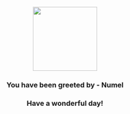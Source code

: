 <p align="center">
    <img src="https://raw.githubusercontent.com/PokeAPI/sprites/master/sprites/pokemon/322.png" width="150" height="150">
</p>
<h3 align="center">You have been greeted by - <b>Numel</b></h3>
<h3 align="center">Have a wonderful day!</h3>
